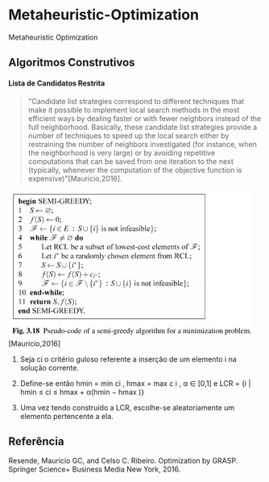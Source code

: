 # Metaheuristic-Optimization
Metaheuristic Optimization

## Algoritmos Construtivos

#### Lista de Candidatos Restrita

>"Candidate list strategies correspond to different techniques that make it possible to implement local search methods in the most efficient ways by dealing faster or with fewer neighbors instead of the full neighborhood. Basically, these candidate
list strategies provide a number of techniques to speed up the local search either by restraining the number of neighbors investigated (for instance, when the neighborhood is very large) or by avoiding repetitive computations that can be saved from
one iteration to the next (typically, whenever the computation of the objective function is expensive)"[Mauricio,2016].

![Isso é uma imagem](https://github.com/drinith/Metaheuristic-Optimization/blob/main/RCL.png) [Mauricio,2016]


1. Seja ci o critério guloso referente a inserção de um elemento i na solução corrente.

2. Define-se então hmin = min ci , hmax = max c i , α ∈ [0,1] e LCR = {i | hmin ≤ ci ≤ hmax + α(hmin − hmax )}

3. Uma vez tendo construído a LCR, escolhe-se aleatoriamente
um elemento pertencente a ela.





## Referência
Resende, Mauricio GC, and Celso C. Ribeiro. Optimization by  GRASP. Springer Science+ Business Media New York, 2016.